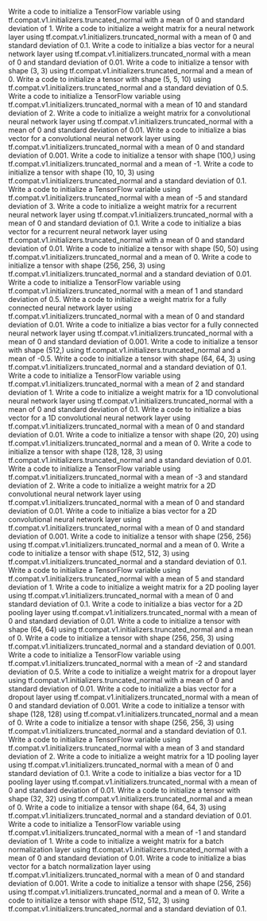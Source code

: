 Write a code to initialize a TensorFlow variable using tf.compat.v1.initializers.truncated_normal with a mean of 0 and standard deviation of 1.
Write a code to initialize a weight matrix for a neural network layer using tf.compat.v1.initializers.truncated_normal with a mean of 0 and standard deviation of 0.1.
Write a code to initialize a bias vector for a neural network layer using tf.compat.v1.initializers.truncated_normal with a mean of 0 and standard deviation of 0.01.
Write a code to initialize a tensor with shape (3, 3) using tf.compat.v1.initializers.truncated_normal and a mean of 0.
Write a code to initialize a tensor with shape (5, 5, 10) using tf.compat.v1.initializers.truncated_normal and a standard deviation of 0.5.
Write a code to initialize a TensorFlow variable using tf.compat.v1.initializers.truncated_normal with a mean of 10 and standard deviation of 2.
Write a code to initialize a weight matrix for a convolutional neural network layer using tf.compat.v1.initializers.truncated_normal with a mean of 0 and standard deviation of 0.01.
Write a code to initialize a bias vector for a convolutional neural network layer using tf.compat.v1.initializers.truncated_normal with a mean of 0 and standard deviation of 0.001.
Write a code to initialize a tensor with shape (100,) using tf.compat.v1.initializers.truncated_normal and a mean of -1.
Write a code to initialize a tensor with shape (10, 10, 3) using tf.compat.v1.initializers.truncated_normal and a standard deviation of 0.1.
Write a code to initialize a TensorFlow variable using tf.compat.v1.initializers.truncated_normal with a mean of -5 and standard deviation of 3.
Write a code to initialize a weight matrix for a recurrent neural network layer using tf.compat.v1.initializers.truncated_normal with a mean of 0 and standard deviation of 0.1.
Write a code to initialize a bias vector for a recurrent neural network layer using tf.compat.v1.initializers.truncated_normal with a mean of 0 and standard deviation of 0.01.
Write a code to initialize a tensor with shape (50, 50) using tf.compat.v1.initializers.truncated_normal and a mean of 0.
Write a code to initialize a tensor with shape (256, 256, 3) using tf.compat.v1.initializers.truncated_normal and a standard deviation of 0.01.
Write a code to initialize a TensorFlow variable using tf.compat.v1.initializers.truncated_normal with a mean of 1 and standard deviation of 0.5.
Write a code to initialize a weight matrix for a fully connected neural network layer using tf.compat.v1.initializers.truncated_normal with a mean of 0 and standard deviation of 0.01.
Write a code to initialize a bias vector for a fully connected neural network layer using tf.compat.v1.initializers.truncated_normal with a mean of 0 and standard deviation of 0.001.
Write a code to initialize a tensor with shape (512,) using tf.compat.v1.initializers.truncated_normal and a mean of -0.5.
Write a code to initialize a tensor with shape (64, 64, 3) using tf.compat.v1.initializers.truncated_normal and a standard deviation of 0.1.
Write a code to initialize a TensorFlow variable using tf.compat.v1.initializers.truncated_normal with a mean of 2 and standard deviation of 1.
Write a code to initialize a weight matrix for a 1D convolutional neural network layer using tf.compat.v1.initializers.truncated_normal with a mean of 0 and standard deviation of 0.1.
Write a code to initialize a bias vector for a 1D convolutional neural network layer using tf.compat.v1.initializers.truncated_normal with a mean of 0 and standard deviation of 0.01.
Write a code to initialize a tensor with shape (20, 20) using tf.compat.v1.initializers.truncated_normal and a mean of 0.
Write a code to initialize a tensor with shape (128, 128, 3) using tf.compat.v1.initializers.truncated_normal and a standard deviation of 0.01.
Write a code to initialize a TensorFlow variable using tf.compat.v1.initializers.truncated_normal with a mean of -3 and standard deviation of 2.
Write a code to initialize a weight matrix for a 2D convolutional neural network layer using tf.compat.v1.initializers.truncated_normal with a mean of 0 and standard deviation of 0.01.
Write a code to initialize a bias vector for a 2D convolutional neural network layer using tf.compat.v1.initializers.truncated_normal with a mean of 0 and standard deviation of 0.001.
Write a code to initialize a tensor with shape (256, 256) using tf.compat.v1.initializers.truncated_normal and a mean of 0.
Write a code to initialize a tensor with shape (512, 512, 3) using tf.compat.v1.initializers.truncated_normal and a standard deviation of 0.1.
Write a code to initialize a TensorFlow variable using tf.compat.v1.initializers.truncated_normal with a mean of 5 and standard deviation of 1.
Write a code to initialize a weight matrix for a 2D pooling layer using tf.compat.v1.initializers.truncated_normal with a mean of 0 and standard deviation of 0.1.
Write a code to initialize a bias vector for a 2D pooling layer using tf.compat.v1.initializers.truncated_normal with a mean of 0 and standard deviation of 0.01.
Write a code to initialize a tensor with shape (64, 64) using tf.compat.v1.initializers.truncated_normal and a mean of 0.
Write a code to initialize a tensor with shape (256, 256, 3) using tf.compat.v1.initializers.truncated_normal and a standard deviation of 0.001.
Write a code to initialize a TensorFlow variable using tf.compat.v1.initializers.truncated_normal with a mean of -2 and standard deviation of 0.5.
Write a code to initialize a weight matrix for a dropout layer using tf.compat.v1.initializers.truncated_normal with a mean of 0 and standard deviation of 0.01.
Write a code to initialize a bias vector for a dropout layer using tf.compat.v1.initializers.truncated_normal with a mean of 0 and standard deviation of 0.001.
Write a code to initialize a tensor with shape (128, 128) using tf.compat.v1.initializers.truncated_normal and a mean of 0.
Write a code to initialize a tensor with shape (256, 256, 3) using tf.compat.v1.initializers.truncated_normal and a standard deviation of 0.1.
Write a code to initialize a TensorFlow variable using tf.compat.v1.initializers.truncated_normal with a mean of 3 and standard deviation of 2.
Write a code to initialize a weight matrix for a 1D pooling layer using tf.compat.v1.initializers.truncated_normal with a mean of 0 and standard deviation of 0.1.
Write a code to initialize a bias vector for a 1D pooling layer using tf.compat.v1.initializers.truncated_normal with a mean of 0 and standard deviation of 0.01.
Write a code to initialize a tensor with shape (32, 32) using tf.compat.v1.initializers.truncated_normal and a mean of 0.
Write a code to initialize a tensor with shape (64, 64, 3) using tf.compat.v1.initializers.truncated_normal and a standard deviation of 0.01.
Write a code to initialize a TensorFlow variable using tf.compat.v1.initializers.truncated_normal with a mean of -1 and standard deviation of 1.
Write a code to initialize a weight matrix for a batch normalization layer using tf.compat.v1.initializers.truncated_normal with a mean of 0 and standard deviation of 0.01.
Write a code to initialize a bias vector for a batch normalization layer using tf.compat.v1.initializers.truncated_normal with a mean of 0 and standard deviation of 0.001.
Write a code to initialize a tensor with shape (256, 256) using tf.compat.v1.initializers.truncated_normal and a mean of 0.
Write a code to initialize a tensor with shape (512, 512, 3) using tf.compat.v1.initializers.truncated_normal and a standard deviation of 0.1.
